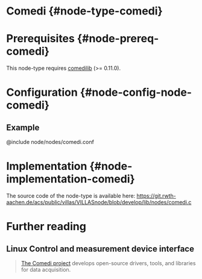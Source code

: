 # Comedi {#node-type-comedi}

# Prerequisites {#node-prereq-comedi}

This node-type requires [comedilib](http://comedi.org) (>= 0.11.0).

# Configuration {#node-config-node-comedi}

## Example

@include node/nodes/comedi.conf

# Implementation {#node-implementation-comedi}

The source code of the node-type is available here:
https://git.rwth-aachen.de/acs/public/villas/VILLASnode/blob/develop/lib/nodes/comedi.c

# Further reading

## Linux Control and measurement device interface

> [The Comedi project](http://comedi.org) develops open-source drivers, tools, and libraries for data acquisition.
